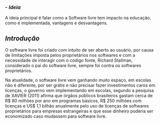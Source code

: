 ### *- Ideia*
A ideia principal é falar como a Software livre tem impacto na educação, como é implementada, vantagens e desvantagens.

## *Introdução*
O software livre foi criado com intuito de ser aberto ao usuário, por causa de limitações imposta pelos proprietários nos softwares e com a necessidade de interagir com o código fonte, Richard Stallman, considerado o pai do software livre, sempre foi contra os softwares proprietários.

Na atualidade, o software livre vem ganhando muito espaço, em escolas não é diferente, por ser grátis e não precisar fazer investimentos caros em licenças, o governo vem implementando em escolas, segundo a pesquisa de XAVIER (2011) afirma que órgãos públicos brasileiros gastam cerca de R$ 80 milhões por ano em programas básicos, R$ 250 milhões com licenças e US$ 1,1 bilhão anualmente pelo uso de licenças de softwares proprietários para empresas estrangeiras e que esse dinheiro poderia ser economizado caso mudassem para software livre. 

